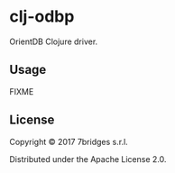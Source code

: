 # clj-odbp

OrientDB Clojure driver.

## Usage

FIXME

## License

Copyright © 2017 7bridges s.r.l.

Distributed under the Apache License 2.0.
